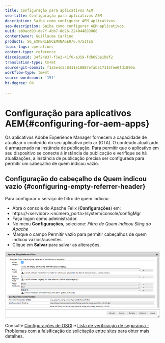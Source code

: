 ```yaml
---
title: Configuração para aplicativos AEM
seo-title: Configuração para aplicativos AEM
description: Saiba como configurar AEM aplicativos.
seo-description: Saiba como configurar AEM aplicativos.
uuid: ab9acd93-da7f-4bb7-8d26-224044899068
contentOwner: Guillaume Carlino
products: SG_EXPERIENCEMANAGER/6.4/SITES
topic-tags: operations
content-type: reference
discoiquuid: 34f24837-f5e2-41f0-a359-fdb695e1b8f2
translation-type: tm+mt
source-git-commit: f1a5e4c5c8411e10887efab517115fee0fd1890a
workflow-type: tm+mt
source-wordcount: '151'
ht-degree: 0%

---
```



# Configuração para aplicativos AEM{#configuring-for-aem-apps}

Os aplicativos Adobe Experience Manager fornecem a capacidade de atualizar o conteúdo do seu aplicativo pelo ar (OTA). O conteúdo atualizado é armazenado na instância de publicação. Para permitir que o aplicativo em seu dispositivo se conecte à instância de publicação e verifique se há atualizações, a instância de publicação precisa ser configurada para permitir um cabeçalho de quem indicou vazio.

## Configuração do cabeçalho de Quem indicou vazio {#configuring-empty-referrer-header}

Para configurar o serviço de filtro de quem indicou:

* Abra o console do Apache Felix (**Configurações**) em:
* https://&lt;servidor>:&lt;número_porta>/system/console/configMgr
* Faça logon como administrador.
* No menu **Configurações**, selecione: *Filtro de Quem indicou Sling do Apache*
* Marque o campo Permitir vazio para permitir cabeçalhos de quem indicou vazios/ausentes.
* Clique em **Salvar** para salvar as alterações.

![chlimage_1-58](assets/chlimage_1-58.png)

Consulte [Configurações de OSGI](/help/sites-deploying/osgi-configuration-settings.md) e [Lista de verificação de segurança - Problemas com a falsificação de solicitação entre sites](/help/sites-administering/security-checklist.md#protect-against-cross-site-request-forgery) para obter mais detalhes.
